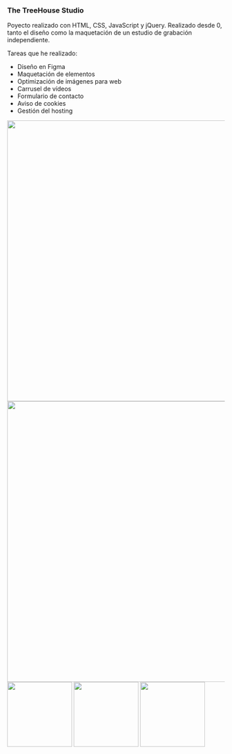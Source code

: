 ### The TreeHouse Studio

Poyecto realizado con HTML, CSS, JavaScript y jQuery. Realizado desde 0, tanto el diseño como la maquetación de un estudio de grabación independiente.

Tareas que he realizado:

<ul>
  <li>Diseño en Figma</li>
  <li>Maquetación de elementos</li>
  <li>Optimización de imágenes para web</li>
  <li>Carrusel de vídeos</li>
  <li>Formulario de contacto</li>
  <li>Aviso de cookies</li>
  <li>Gestión del hosting</li>
</ul> 

  <img src="https://user-images.githubusercontent.com/99554727/223588394-bfffe1bc-c5f2-4059-aef7-13f0e95b1126.gif" width="650">
<br>
<div></div>


  <img src="https://github.com/yesu95/thetreehousestudio/assets/99554727/2d9f7b74-31e3-4308-9734-88d08a24ae1d" width="650">
<br>
<div></div>


  <div>
      <img src="https://github.com/yesu95/thetreehousestudio/assets/99554727/88aeb053-16a1-42c0-97ff-c432a19ffca3" width="150">
      <img src="https://github.com/yesu95/thetreehousestudio/assets/99554727/6e7ba7d2-7482-4f89-9368-04e4172cb079" width="150">
      <img src="https://github.com/yesu95/thetreehousestudio/assets/99554727/dcab1c19-4e19-4632-8b0d-ffb4b07ac507" width="150">
  </div>

